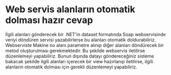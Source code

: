 # Web servis alanların otomatik dolması hazır cevap

İlgili alanları gönderecek bir .NET'in dataset formatında Soap webservisinde veriyi döndüren servisi yazabilirlerse bu alanları otomatik doldurabiliriz. Webserviste Makine no alanı parametre alınıp diğer alanları döndürecek bir metod oluşturulması gerekmektedir.  Bu şekilde webservis iletilirse düzenlemeyi yapabiliriz.
Bunun dışında datayı göndereceğiniz sisteme bakacak şekilde ilgili alanları içerecek bir view hazırlanıp iletilirse, ilgili alanların otomatik dolması için gerekli düzenlemeyi yapabiliriz.

